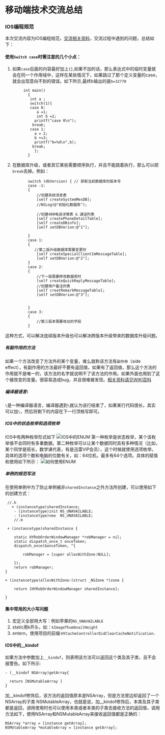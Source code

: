 # 移动端技术交流总结

### IOS编程规范

本次交流内容为IOS编程规范，[交流相关资料](http://7xsbfz.com1.z0.glb.clouddn.com/iOSStandardCodding.pdf)，交流过程中遇到的问题，总结如下：

#### 使用`Switch case`时需注意的几个小点：

  1. 如果`case`后面的内容最好加上`{}`,如果不加的话，那么表达式中的临时变量就会在同一个作用域中，这样在某些情况下，如果跳过了那个定义变量的case，就会出现意向不到的错误。如下所示,最终b输出的是`b=32770`

		      int main()
				{
				 int a ;
				 switch(1){
				 case 0:
				    a =1;
				    int b =2;
				   printf("case 0\n");
				  break;
				 case 1:
				   a = 2;
				   b +=3;
				   printf("b=%d\n",b);
				  break;
				   };
			    }   
		  
  2. 在数据库升级，或者其它某些需要顺序执行，并且不能跳着执行，那么可以把`break`去掉。例如：
		
		
		        switch (dbVersion) { // 获取当前数据库的版本号
		        case -1:
		        {
		            //创建系统消息表
		            [self createSystemMesDB];
		            //NSLog(@"初始化数据库");
		            
		            //创建400电话详情表 & 通话列表
		            [self createPhoneDetailTable];
		            [self createDBinfo];
		            [self setDBVerion:@"1"];
		         
		        }
		        case 1:
		        {
		           //第二版升级数据库需要变更时
		            [self createSpecialClientImMessageTable];
		            [self setDBVerion:@"2"];
		        }
		        case 2:
		        {
		            //下一版需要修改数据库时
		            [self createQuickReplyMessageTable];
		            //创建用户备注的表
		            [self creatRemarkMessageTable];
		            [self setDBVerion:@"3"];
		            
		            
		        }
		        case 3:
		        {
		            //第三版本需要改动的字段
		        }

 这种方式，可以解决连续版本升级也可以解决跨版本升级带来的数据库升级问题。


##### 有副作用的方法

如果一个方法改变了方法外的某个变量，难么就称该方法有`副作用`（side effect），有副作用的方法最好不要有返回值，如果有了返回值，那么这个方法的作用就不是唯一的，该方法的名字就说明不了该方法的作用。如果外面也用到了这个被改变的变量。很容易造成bug，并且很难被发现。[相关资料请见WIKI百科](https://en.wikipedia.org/wiki/Side_effect_(computer_science)
)


##### 编译器语言`\`

`\`是一种编译器语言，编译器遇到`\`就认为该行结束了，如果某行代码很长，其实可以加`\`，然后将剩下的内容在下一行顶格写即可。


##### IOS中的状态枚举和选项枚举

IOS中有两种枚举形式如下
![IOS中的ENUM](http://7xsbfz.com1.z0.glb.clouddn.com/IOSEnum.png)
第一种枚举是状态枚举，某个该枚举值不会同时有多重数据。第二种枚举可以让某个数据同时具有多种情况（比如，某个同学是班长，数学课代表，有是迅雷VIP会员），这个时候就使用选项枚举。具体的选项个数和电脑的位数有关，如：64位机，最多有64个选项。具体的赋值和使用如下所示：
![如何使用ENUM](http://7xsbfz.com1.z0.glb.clouddn.com/USEEnum.png)


##### 单例的规范写法

在使用单例中为了防止单例被非`sharedInstance`之外方法所创建，可以使用如下的创建方式：

     //.h
	   + (instancetype)sharedInstance;
		- (instancetype)init NS_UNAVAILABLE;
		- (instancetype)new  NS_UNAVAILABLE;
		//.m
		
	 + (instancetype)sharedInstance {

	    static HYRobOrderWindowManager *robManager = nil;
	    static dispatch_once_t onceToken;
	    dispatch_once(&onceToken, ^{
	        
	        robManager = [super allocWithZone:NULL];
	               
	    });
	    return robManager;
    }

	+ (instancetype)allocWithZone:(struct _NSZone *)zone {
	
	    return [HYRobOrderWindowManager sharedInstance];
	    
	}


#### 集中常用的大小写问题

1. 宏定义全部用大写：例如苹果的`NS_UNAVAILABLE`
2. static用k开头，如：`kImageThumbnailHeight`
3. entern，使用项目的前缀:`HYCacheControllerDidClearCacheNotification.`


#### IOS中的__kindof

如果方法中参数加上`__kindof`，则表明该方法可以返回这个类及其子类，且不会报警告。如下所示:


    - (__kindof NSArray)getArray{

      return [NSMutableArray ]
    }

加__kindof修饰后，该方法的返回值原本是NSArray，但是方法里边却返回了一个NSArray的子类
NSMutableArray，也就是说，加__kindof修饰后，本类及其子类都是返回，调用使用时也可以使用本类或者本类的子类去接收方法的返回值，调用方法如下，使用NSArray和NSMutableArray来接收返回值都是正确的：

	NSArray *array = [instance getArray];
	NSMUtableArray *mutableArray = [instance getArray];



